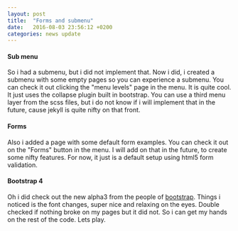 ```yaml
---
layout: post
title:  "Forms and submenu"
date:   2016-08-03 23:56:12 +0200
categories: news update
---
```


#### Sub menu

So i had a submenu, but i did not implement that. Now i did, i created a submenu with some empty pages so you can experience a submenu. You can check it out
clicking the "menu levels" page in the menu. It is quite cool. It just uses the collapse plugin built in bootstrap. You can use a third menu layer from the scss
files, but i do not know if i will implement that in the future, cause jekyll is quite nifty on that front.

#### Forms

Also i added a page with some default form examples. You can check it out on the "Forms" button in the menu. I will add on that in the future, to create some nifty features.
For now, it just is a default setup using html5 form validation.

#### Bootstrap 4

Oh i did check out the new alpha3 from the people of [bootstrap][bootstrap-blog]. Things i noticed is the font changes, super nice and relaxing on the eyes.
Double checked if nothing broke on my pages but it did not. So i can get my hands on the rest of the code. Lets play.

[bootstrap-blog]: http://blog.getbootstrap.com/2016/07/27/bootstrap-4-alpha-3/